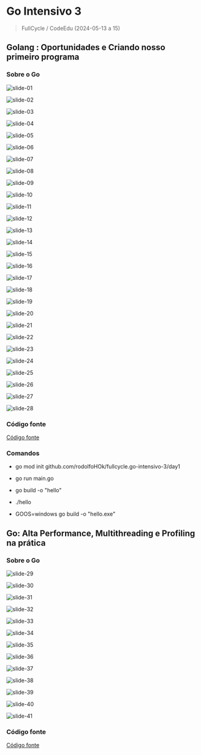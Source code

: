 # Go Intensivo 3

> FullCycle / CodeEdu (2024-05-13 a 15)

## Golang : Oportunidades e Criando nosso primeiro programa

### Sobre o Go

![slide-01](/files/slide-01.png)

![slide-02](/files/slide-02.png)

![slide-03](/files/slide-03.png)

![slide-04](/files/slide-04.png)

![slide-05](/files/slide-05.png)

![slide-06](/files/slide-06.png)

![slide-07](/files/slide-07.png)

![slide-08](/files/slide-08.png)

![slide-09](/files/slide-09.png)

![slide-10](/files/slide-10.png)

![slide-11](/files/slide-11.png)

![slide-12](/files/slide-12.png)

![slide-13](/files/slide-13.png)

![slide-14](/files/slide-14.png)

![slide-15](/files/slide-15.png)

![slide-16](/files/slide-16.png)

![slide-17](/files/slide-17.png)

![slide-18](/files/slide-18.png)

![slide-19](/files/slide-19.png)

![slide-20](/files/slide-20.png)

![slide-21](/files/slide-21.png)

![slide-22](/files/slide-22.png)

![slide-23](/files/slide-23.png)

![slide-24](/files/slide-24.png)

![slide-25](/files/slide-25.png)

![slide-26](/files/slide-26.png)

![slide-27](/files/slide-27.png)

![slide-28](/files/slide-28.png)

### Código fonte

[Código fonte](day1/)

### Comandos

- go mod init github.com/rodolfoHOk/fullcycle.go-intensivo-3/day1

- go run main.go

- go build -o "hello"

- ./hello

- GOOS=windows go build -o "hello.exe"

## Go: Alta Performance, Multithreading e Profiling na prática

### Sobre o Go

![slide-29](/files/slide-29.png)

![slide-30](/files/slide-30.png)

![slide-31](/files/slide-31.png)

![slide-32](/files/slide-32.png)

![slide-33](/files/slide-33.png)

![slide-34](/files/slide-34.png)

![slide-35](/files/slide-35.png)

![slide-36](/files/slide-36.png)

![slide-37](/files/slide-37.png)

![slide-38](/files/slide-38.png)

![slide-39](/files/slide-39.png)

![slide-40](/files/slide-40.png)

![slide-41](/files/slide-41.png)

### Código fonte

[Código fonte](day2/)
